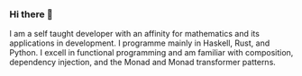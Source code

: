 ### Hi there 👋

I am a self taught developer with an affinity for mathematics and its applications in development.
I programme mainly in Haskell, Rust, and Python.
I excell in functional programming and am familiar with composition, dependency injection, and the Monad and Monad transformer patterns.
